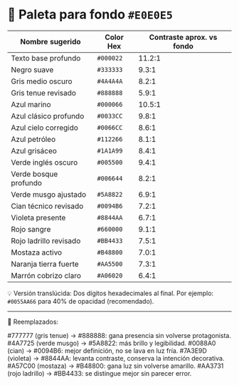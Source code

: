 # 🎨 Paleta para fondo `#E0E0E5`

| Nombre sugerido        | Color Hex | Contraste aprox. vs fondo |
| ---------------------- | --------- | ------------------------- |
| Texto base profundo    | `#000022` | 11.2:1                    |
| Negro suave            | `#333333` | 9.3:1                     |
| Gris medio oscuro      | `#4A4A4A` | 8.2:1                     |
| Gris tenue revisado    | `#888888` | 5.9:1                     |
| Azul marino            | `#000066` | 10.5:1                    |
| Azul clásico profundo  | `#0033CC` | 9.8:1                     |
| Azul cielo corregido   | `#0066CC` | 8.6:1                     |
| Azul petróleo          | `#112266` | 8.1:1                     |
| Azul grisáceo          | `#1A1A99` | 8.4:1                     |
| Verde inglés oscuro    | `#005500` | 9.4:1                     |
| Verde bosque profundo  | `#006644` | 8.2:1                     |
| Verde musgo ajustado   | `#5A8822` | 6.9:1                     |
| Cian técnico revisado  | `#0094B6` | 7.2:1                     |
| Violeta presente       | `#8844AA` | 6.7:1                     |
| Rojo sangre            | `#660000` | 9.1:1                     |
| Rojo ladrillo revisado | `#BB4433` | 7.5:1                     |
| Mostaza activo         | `#B48800` | 7.0:1                     |
| Naranja tierra fuerte  | `#AA5500` | 7.3:1                     |
| Marrón cobrizo claro   | `#A06020` | 6.4:1                     |

💡 Versión translúcida:
Dos dígitos hexadecimales al final.
Por ejemplo: `#0055AA66` para 40% de opacidad (recomendado).

---

🔁 Reemplazados:

#777777 (gris tenue) → #888888: gana presencia sin volverse protagonista.
#4A7725 (verde musgo) → #5A8822: más brillo y legibilidad.
#0088A0 (cian) → #0094B6: mejor definición, no se lava en luz fría.
#7A3E9D (violeta) → #8844AA: levanta contraste, conserva la intención decorativa.
#A57C00 (mostaza) → #B48800: gana luz sin volverse amarillo.
#AA3731 (rojo ladrillo) → #BB4433: se distingue mejor sin parecer error.
